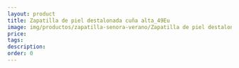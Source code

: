 ```yaml
---
layout: product
title: Zapatilla de piel destalonada cuña alta_49Eu
image: img/productos/zapatilla-senora-verano/Zapatilla de piel destalonada cuña alta_49Eu.webp
price: 
tags: 
description: 
order: 0
---
```

